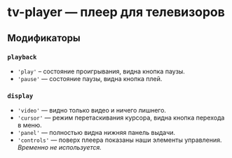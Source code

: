 # tv-player — плеер для телевизоров

## Модификаторы

### `playback`

- `'play'` – состояние проигрывания, видна кнопка паузы.
- `'pause'` — состояние паузы, видна кнопка плей.

### `display`

- `'video'` — видно только видео и ничего лишнего.
- `'cursor'` — режим перетаскивания курсора, видна кнопка перехода в меню.
- `'panel'` — полностью видна нижняя панель выдачи.
- `'controls'` — поверх плеера показаны наши элементы управления. *Временно не используется.*
